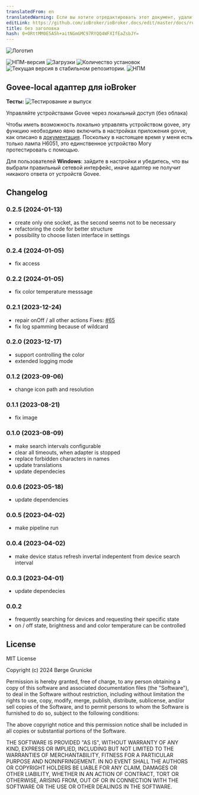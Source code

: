 ```yaml
---
translatedFrom: en
translatedWarning: Если вы хотите отредактировать этот документ, удалите поле «translationFrom», в противном случае этот документ будет снова автоматически переведен
editLink: https://github.com/ioBroker/ioBroker.docs/edit/master/docs/ru/adapterref/iobroker.govee-local/README.md
title: без заголовка
hash: 0+ORttMM0E5A5h+aitNGmGMC97RYQQ4WFXIfEaZsbJY=
---
```

![Логотип](../../../en/adapterref/iobroker.govee-local/admin/govee-local.png)

![НПМ-версия](https://img.shields.io/npm/v/iobroker.govee-local.svg)
![Загрузки](https://img.shields.io/npm/dm/iobroker.govee-local.svg)
![Количество установок](https://iobroker.live/badges/govee-local-installed.svg)
![Текущая версия в стабильном репозитории.](https://iobroker.live/badges/govee-local-stable.svg)
![НПМ](https://nodei.co/npm/iobroker.govee-local.png?downloads=true)

## Govee-local адаптер для ioBroker
**Тесты:** ![Тестирование и выпуск](https://github.com/boergegrunicke/ioBroker.govee-local/workflows/Test%20and%20Release/badge.svg)

Управляйте устройствами Govee через локальный доступ (без облака)

Чтобы иметь возможность локально управлять устройством govee, эту функцию необходимо явно включить в настройках приложения govve, как описано в [документация](<https://app-h5.govee.com/user-manual/wlan-guide#:~:text=Supported%20Product%20Models%20(continually%20updated)>). Поскольку в настоящее время у меня есть только лампа H6051, это единственное устройство Могу протестировать с помощью.

Для пользователей **Windows**: зайдите в настройки и убедитесь, что вы выбрали правильный сетевой интерфейс, иначе адаптер не получит никакого ответа от устройств Govee.

## Changelog

<!--
	Placeholder for the next version (at the beginning of the line):
	### **WORK IN PROGRESS**
-->
### 0.2.5 (2024-01-13)

-   create only one socket, as the second seems not to be necessary
-   refactoring the code for better structure
-   possibility to choose listen interface in settings

### 0.2.4 (2024-01-05)

-   fix access

### 0.2.2 (2024-01-05)

-   fix color temperature messsage

### 0.2.1 (2023-12-24)

-   repair onOff / all other actions Fixes: [#65](https://github.com/boergegrunicke/ioBroker.govee-local/issues/65)
-   fix log spamming because of wildcard

### 0.2.0 (2023-12-17)

-   support controlling the color
-   extended logging mode

### 0.1.2 (2023-09-06)

-   change icon path and resolution

### 0.1.1 (2023-08-21)

-   fix image

### 0.1.0 (2023-08-09)

-   make search intervals configurable
-   clear all timeouts, when adapter is stopped
-   replace forbidden characters in names
-   update translations
-   update dependecies

### 0.0.6 (2023-05-18)

-   update dependencies

### 0.0.5 (2023-04-02)

-   make pipeline run

### 0.0.4 (2023-04-02)

-   make device status refresh invertal indepentent from device search interval

### 0.0.3 (2023-04-01)

-   update dependecies

### 0.0.2

-   frequently searching for devices and requesting their specific state
-   on / off state, brightness and and color temperature can be controlled

## License

MIT License

Copyright (c) 2024 Børge Grunicke

Permission is hereby granted, free of charge, to any person obtaining a copy
of this software and associated documentation files (the "Software"), to deal
in the Software without restriction, including without limitation the rights
to use, copy, modify, merge, publish, distribute, sublicense, and/or sell
copies of the Software, and to permit persons to whom the Software is
furnished to do so, subject to the following conditions:

The above copyright notice and this permission notice shall be included in all
copies or substantial portions of the Software.

THE SOFTWARE IS PROVIDED "AS IS", WITHOUT WARRANTY OF ANY KIND, EXPRESS OR
IMPLIED, INCLUDING BUT NOT LIMITED TO THE WARRANTIES OF MERCHANTABILITY,
FITNESS FOR A PARTICULAR PURPOSE AND NONINFRINGEMENT. IN NO EVENT SHALL THE
AUTHORS OR COPYRIGHT HOLDERS BE LIABLE FOR ANY CLAIM, DAMAGES OR OTHER
LIABILITY, WHETHER IN AN ACTION OF CONTRACT, TORT OR OTHERWISE, ARISING FROM,
OUT OF OR IN CONNECTION WITH THE SOFTWARE OR THE USE OR OTHER DEALINGS IN THE
SOFTWARE.